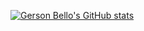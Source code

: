 [![Gerson Bello's GitHub stats](https://github-readme-stats.vercel.app/api?username=gersonbello)](https://github.com/anuraghazra/github-readme-stats)
